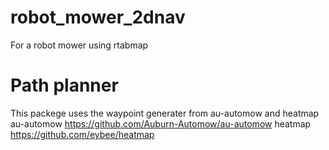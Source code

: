 # robot_mower_2dnav
For a robot mower using rtabmap

# Path planner
This packege uses the waypoint generater from au-automow and heatmap
au-automow https://github.com/Auburn-Automow/au-automow
heatmap https://github.com/eybee/heatmap
